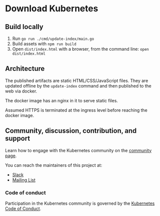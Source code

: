 # Download Kubernetes

## Build locally

1. Run `go run ./cmd/update-index/main.go`
2. Build assets with `npm run build`
3. Open `dist/index.html` with a browser, from the command line: `open dist/index.html`

## Architecture

The published artifacts are static HTML/CSS/JavaScript files. They are updated offline by the `update-index` command and
then published to the web via docker.

The docker image has an nginx in it to serve static files.

Assumed HTTPS is terminated at the ingress level before reaching the docker image.

## Community, discussion, contribution, and support

Learn how to engage with the Kubernetes community on the [community page](http://kubernetes.io/community/).

You can reach the maintainers of this project at:

- [Slack](http://slack.k8s.io/)
- [Mailing List](https://groups.google.com/forum/#!forum/kubernetes-dev)

### Code of conduct

Participation in the Kubernetes community is governed by the [Kubernetes Code of Conduct](code-of-conduct.md).

[owners]: https://git.k8s.io/community/contributors/guide/owners.md
[Creative Commons 4.0]: https://git.k8s.io/website/LICENSE
